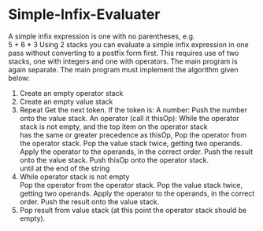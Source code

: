 # Simple-Infix-Evaluater
A simple infix expression is one with no parentheses, e.g.  
5 + 6 * 3
Using 2 stacks you can evaluate a simple infix expression in one pass without converting to a postfix form first.  This requires use of two stacks, one with integers and one with operators.
The main program is again separate.  The main program must implement the algorithm given below:
1.	Create an empty operator stack
2.	Create an empty value stack
3.	Repeat
		    Get the next token.
	  	    If the token is:
	      A number: 
	            Push the number onto the value stack.
	     An operator (call it thisOp):
	            While the operator stack is not empty, and the top item on the operator stack	
		    has the same or greater precedence as thisOp,
	Pop the operator from the operator stack.
	Pop the value stack twice, getting two operands.
	Apply the operator to the operands, in the correct order.
	Push the result onto the value stack.
      	    Push thisOp onto the operator stack.     
until at the end of the string
4.	While operator stack is not empty     
	Pop the operator from the operator stack.
	        		Pop the value stack twice, getting two operands.
	        		Apply the operator to the operands, in the correct order.
Push the result onto the value stack.
5.	Pop result from value stack (at this point the operator stack should be empty).
